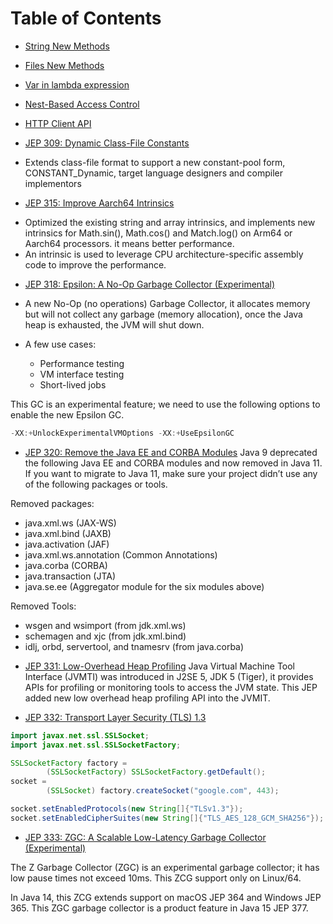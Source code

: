# Table of Contents
* [String New Methods](PENDING)
* [Files New Methods](PENDING)
* [Var in lambda expression](PENDING)
* [Nest-Based Access Control](PENDING)
* [HTTP Client API](PENDING)

* [JEP 309: Dynamic Class-File Constants](https://openjdk.java.net/jeps/309)
- Extends class-file format to support a new constant-pool form, CONSTANT_Dynamic, target language designers and compiler implementors

* [JEP 315: Improve Aarch64 Intrinsics](https://openjdk.java.net/jeps/315)
- Optimized the existing string and array intrinsics, and implements new intrinsics for Math.sin(), Math.cos() and Match.log() on Arm64 or Aarch64 processors. it means better performance.
- An intrinsic is used to leverage CPU architecture-specific assembly code to improve the performance.

* [JEP 318: Epsilon: A No-Op Garbage Collector (Experimental)](https://openjdk.java.net/jeps/318)
- A new No-Op (no operations) Garbage Collector, it allocates memory but will not collect any garbage (memory allocation), once the Java heap is exhausted, the JVM will shut down.
- A few use cases:

    - Performance testing
    - VM interface testing
    - Short-lived jobs

This GC is an experimental feature; we need to use the following options to enable the new Epsilon GC.

```java
-XX:+UnlockExperimentalVMOptions -XX:+UseEpsilonGC

```

* [JEP 320: Remove the Java EE and CORBA Modules](https://openjdk.java.net/jeps/320)
Java 9 deprecated the following Java EE and CORBA modules and now removed in Java 11. If you want to migrate to Java 11, make sure your project didn’t use any of the following packages or tools.

Removed packages:
- java.xml.ws (JAX-WS)
- java.xml.bind (JAXB)
- java.activation (JAF)
- java.xml.ws.annotation (Common Annotations)
- java.corba (CORBA)
- java.transaction (JTA)
- java.se.ee (Aggregator module for the six modules above)

Removed Tools:
- wsgen and wsimport (from jdk.xml.ws)
- schemagen and xjc (from jdk.xml.bind)
- idlj, orbd, servertool, and tnamesrv (from java.corba)

* [JEP 331: Low-Overhead Heap Profiling](https://openjdk.java.net/jeps/331)
Java Virtual Machine Tool Interface (JVMTI) was introduced in J2SE 5, JDK 5 (Tiger), it provides APIs for profiling or monitoring tools to access the JVM state. This JEP added new low overhead heap profiling API into the JVMIT.

* [JEP 332: Transport Layer Security (TLS) 1.3](https://openjdk.java.net/jeps/332)
```java
import javax.net.ssl.SSLSocket;
import javax.net.ssl.SSLSocketFactory;

SSLSocketFactory factory =
        (SSLSocketFactory) SSLSocketFactory.getDefault();
socket =
        (SSLSocket) factory.createSocket("google.com", 443);

socket.setEnabledProtocols(new String[]{"TLSv1.3"});
socket.setEnabledCipherSuites(new String[]{"TLS_AES_128_GCM_SHA256"});
```

* [JEP 333: ZGC: A Scalable Low-Latency Garbage Collector (Experimental)](https://openjdk.java.net/jeps/333)

The Z Garbage Collector (ZGC) is an experimental garbage collector; it has low pause times not exceed 10ms. This ZCG support only on Linux/64.

In Java 14, this ZCG extends support on macOS JEP 364 and Windows JEP 365.
This ZGC garbage collector is a product feature in Java 15 JEP 377.
